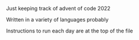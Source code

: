 Just keeping track of advent of code 2022

Written in a variety of languages probably

Instructions to run each day are at the top of the file